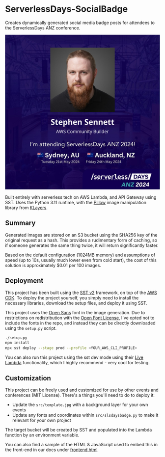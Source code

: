 # ServerlessDays-SocialBadge

Creates dynamically generated social media badge posts for attendees to the ServerlessDays ANZ conference.

![Example of a generated social media badge](docs/sample.png)

Built entirely with serverless tech on AWS Lambda, and API Gateway using SST. Uses the Python 3.11 runtime, with the [Pillow](https://pillow.readthedocs.io/en/stable/) image manipulation library from [KLayers](https://github.com/keithrozario/Klayers).

## Summary

Generated images are stored on an S3 bucket using the SHA256 key of the original request as a hash. This provides a rudimentary form of caching, so if someone generates the same thing twice, it will return significantly faster.

Based on the default configuration (1024MB memory) and assumptions of speed (up to 10s, usually much lower even from cold start), the cost of this solution is approximately $0.01 per 100 images.

## Deployment

This project has been built using the [SST v2](https://sst.dev/) framework, on top of the [AWS CDK](https://aws.amazon.com/cdk/). To deploy the project yourself, you simply need to install the necessary libraries, download the setup files, and deploy it using SST.

This project uses the [Open Sans](https://fonts.google.com/specimen/Open+Sans) font in the image generation. Due to restrictions on redistribution with the [Open Font License](https://openfontlicense.org/), I've opted not to include the fonts in the repo, and instead they can be directly downloaded using the `setup.py` script.

```bash
./setup.py
npm install
npx sst deploy --stage prod --profile <YOUR_AWS_CLI_PROFILE>
```

You can also run this project using the sst dev mode using their [Live Lambda](https://docs.sst.dev/live-lambda-development) functionality, which I highly recommend - very cool for testing.

## Customization

This project can be freely used and customized for use by other events and conferences (MIT License). There's a things you'll need to do to deploy it:

* Update the `src/template.jpg` with a background layer for your own events
* Update any fonts and coordinates within `src/slsdaysbadge.py` to make it relevant for your own project

The target bucket will be created by SST and populated into the Lambda function by an environment variable.

You can also find a sample of the HTML & JavaScript used to embed this in the front-end in our docs under [frontend.html](docs/frontend.html)
